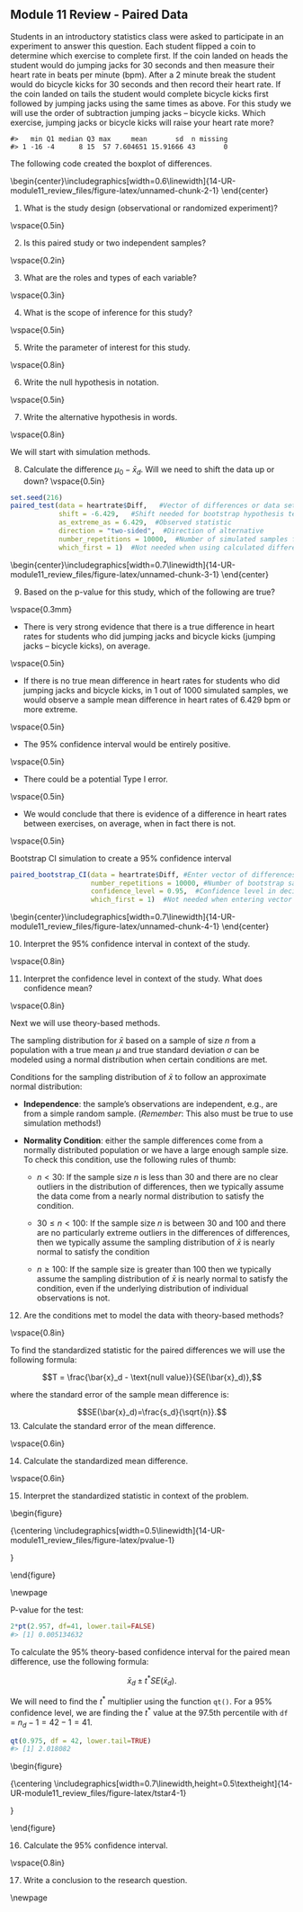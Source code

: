 ## Module 11 Review - Paired Data


Students in an introductory statistics class were asked to participate in an experiment to answer this question.  Each student flipped a coin to determine which exercise to complete first.  If the coin landed on heads the student would do jumping jacks for 30 seconds and then measure their heart rate in beats per minute (bpm).  After a 2 minute break the student would do bicycle kicks for 30 seconds and then record their heart rate.  If the coin landed on tails the student would complete bicycle kicks first followed by jumping jacks using the same times as above. For this study we will use the order of subtraction jumping jacks – bicycle kicks. Which exercise, jumping jacks or bicycle kicks will raise your heart rate more? 



```
#>   min Q1 median Q3 max     mean       sd  n missing
#> 1 -16 -4      8 15  57 7.604651 15.91666 43       0
```

The following code created the boxplot of differences. 

\begin{center}\includegraphics[width=0.6\linewidth]{14-UR-module11_review_files/figure-latex/unnamed-chunk-2-1} \end{center}

	
1.  What is the study design (observational or randomized experiment)?

\vspace{0.5in}

2.  Is this paired study or two independent samples?

\vspace{0.2in}

3.  What are  the roles and types of each variable? 

\vspace{0.3in}

	
4. What is the scope of inference for this study?

\vspace{0.5in}

5. Write the parameter of interest for this study.  

\vspace{0.8in}

6. Write the null hypothesis in notation.

\vspace{0.5in}

7. Write the alternative hypothesis in words.

\vspace{0.8in}

We will start with simulation methods. 
	
8.  Calculate the difference $\mu_0 - \bar{x}_d$.  Will we need to shift the data up or down?
\vspace{0.5in}


``` r
set.seed(216)
paired_test(data = heartrate$Diff,   #Vector of differences or data set with column for each group
            shift = -6.429,   #Shift needed for bootstrap hypothesis test
            as_extreme_as = 6.429,  #Observed statistic
            direction = "two-sided",  #Direction of alternative
            number_repetitions = 10000,  #Number of simulated samples for null distribution
            which_first = 1)  #Not needed when using calculated differences
```



\begin{center}\includegraphics[width=0.7\linewidth]{14-UR-module11_review_files/figure-latex/unnamed-chunk-3-1} \end{center}

9. Based on the p-value for this study, which of the following are true?	

\vspace{0.3mm}

*  There is very strong evidence that there is a true difference in heart rates for students who did jumping jacks and bicycle kicks (jumping jacks – bicycle kicks), on average.

\vspace{0.5in}

*  If there is no true mean difference in heart rates for students who did jumping jacks and bicycle kicks, in 1 out of 1000 simulated samples, we would observe a sample mean difference in heart rates of 6.429 bpm or more extreme.

\vspace{0.5in}
*  The 95% confidence interval would be entirely positive.

\vspace{0.5in}
*  There could be a potential Type I error.

\vspace{0.5in}
*  We would conclude that there is evidence of a difference in heart rates between exercises, on average, when in fact there is not.

\vspace{0.5in}


Bootstrap CI simulation to create a 95% confidence interval


``` r
paired_bootstrap_CI(data = heartrate$Diff, #Enter vector of differences
                    number_repetitions = 10000, #Number of bootstrap samples for CI
                    confidence_level = 0.95,  #Confidence level in decimal form
                    which_first = 1)  #Not needed when entering vector of differences
```



\begin{center}\includegraphics[width=0.7\linewidth]{14-UR-module11_review_files/figure-latex/unnamed-chunk-4-1} \end{center}

 
10.  Interpret the 95% confidence interval in context of the study.

\vspace{0.8in}

11.  Interpret the confidence level in context of the study.  What does confidence mean?

\vspace{0.8in}

Next we will use theory-based methods.

The sampling distribution for $\bar{x}$ based on a sample of size $n$ from a population with a true mean $\mu$ and true standard deviation $\sigma$ can be modeled using a normal distribution when certain conditions are met.

Conditions for the sampling distribution of $\bar{x}$ to follow an approximate normal distribution:

* **Independence**: the sample’s observations are independent, e.g., are from a simple random sample. (*Remember*: This also must be true to use simulation methods!)

* **Normality Condition**: either the sample differences come from a normally distributed population or we have a large enough sample size.  To check this condition, use the following rules of thumb:
    - $n < 30$: If the sample size $n$ is less than 30 and there are no clear outliers in the distribution of differences, then we typically assume the data come from a nearly normal distribution to satisfy the condition.

    - $30 \le n < 100$: If the sample size $n$ is between 30 and 100 and there are no particularly extreme outliers in the differences of differences, then we typically assume the sampling distribution of $\bar{x}$ is nearly normal to satisfy the condition
    
    - $n \ge 100$: If the sample size is greater than 100 then we typically assume the sampling distribution of $\bar{x}$ is nearly normal to satisfy the condition, even if the underlying distribution of individual observations is not.
    
12.  Are the conditions met to model the data with theory-based methods?

\vspace{0.8in}

To find the standardized statistic for the paired differences we will use the following formula:

$$T = \frac{\bar{x}_d - \text{null value}}{SE(\bar{x}_d)},$$

where the standard error of the sample mean difference is:

$$SE(\bar{x}_d)=\frac{s_d}{\sqrt{n}}.$$
13. Calculate the standard error of the mean difference.

\vspace{0.6in}


14. Calculate the standardized mean difference.

\vspace{0.6in}


15. Interpret the standardized statistic in context of the problem.

\begin{figure}

{\centering \includegraphics[width=0.5\linewidth]{14-UR-module11_review_files/figure-latex/pvalue-1} 

}

\end{figure}


\newpage

P-value for the test:


``` r
2*pt(2.957, df=41, lower.tail=FALSE)
#> [1] 0.005134632
```


To calculate the 95\% theory-based confidence interval for the paired mean difference, use the following formula:

$$\bar{x}_d\pm t^* SE(\bar{x}_d).$$

We will need to find the $t^*$ multiplier using the function `qt()`. For a 95\% confidence level, we are finding the $t^*$ value at the 97.5th percentile with `df` = $n_d - 1 = 42 - 1 = 41$.



``` r
qt(0.975, df = 42, lower.tail=TRUE)
#> [1] 2.018082
```

\begin{figure}

{\centering \includegraphics[width=0.7\linewidth,height=0.5\textheight]{14-UR-module11_review_files/figure-latex/tstar4-1} 

}

\end{figure}

16.  Calculate the 95\% confidence interval.

\vspace{0.8in}

17. Write a conclusion to the research question.

\newpage
